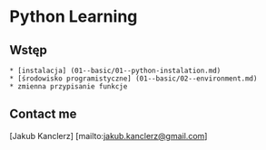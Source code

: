 # Python Learning

## Wstęp
    * [instalacja] (01--basic/01--python-instalation.md) 
    * [środowisko programistyczne] (01--basic/02--environment.md) 
    * zmienna przypisanie funkcje


## Contact me

[Jakub Kanclerz] [mailto:jakub.kanclerz@gmail.com]
